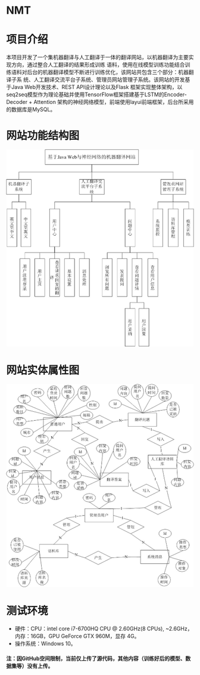 # NMT

# 项目介绍
本项目开发了一个集机器翻译与人工翻译于一体的翻译网站，以机器翻译为主要实现方向，通过整合人工翻译的结果形成训练 语料，使用在线模型训练功能结合训练语料对后台的机器翻译模型不断进行训练优化，该网站共包含三个部分：机器翻译子系 统、人工翻译交流平台子系统、管理员网站管理子系统。该网站的开发基于Java Web开发技术、REST API设计理论以及Flask 框架实现整体架构，以seq2seq模型作为理论基础并使用TensorFlow框架搭建基于LSTM的Encoder-Decoder + Attention 架构的神经网络模型，前端使用layui前端框架，后台所采用的数据库是MySQL。

# 网站功能结构图
![image](https://github.com/coderZMR/NMT/blob/main/Resources4ReadMe/%E7%BD%91%E7%AB%99%E5%8A%9F%E8%83%BD%E7%BB%93%E6%9E%84%E5%9B%BE.png)

# 网站实体属性图
![image](https://github.com/coderZMR/NMT/blob/main/Resources4ReadMe/%E7%BD%91%E7%AB%99%E5%AE%9E%E4%BD%93%E5%B1%9E%E6%80%A7%E5%9B%BE.png)

# 测试环境
* 硬件：CPU：intel core i7-6700HQ CPU @ 2.60GHz(8 CPUs), ~2.6GHz，内存：16GB，GPU GeForce GTX 960M，显存 4G。  
* 操作系统：Windows 10。

#### 注：因GitHub空间限制，当前仅上传了源代码，其他内容（训练好后的模型、数据集等）没有上传。
